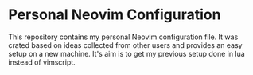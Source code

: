 # Personal Neovim Configuration

This repository contains my personal Neovim configuration file. It was crated based on ideas collected from other users and provides an easy setup on a new machine. It's aim is to get my previous setup done in lua instead of vimscript.

